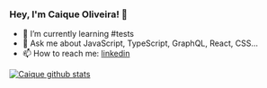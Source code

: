 ### Hey, I'm Caique Oliveira! 👋

<!-- - 🔭 I’m currently working on @betrybe -->
- 🌱 I’m currently learning #tests
- 💬 Ask me about JavaScript, TypeScript, GraphQL, React, CSS...
- 📫 How to reach me: [linkedin](https://www.linkedin.com/in/xguhkaa/)

[![Caique github stats](https://github-readme-stats.vercel.app/api?username=CaiqueMOliveira&hide_border=true&count_private=true&title_color=c9d1d9&custom_title=GitHub%20Stats&show_icons=true&text_color=c9d1d9&theme=dark)](https://github.com/CaiqueMOliveira)
